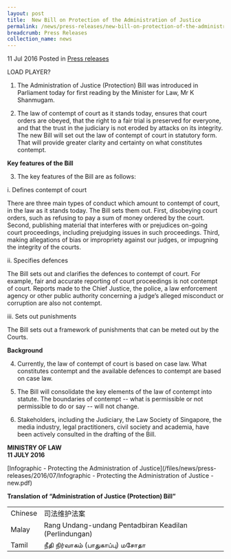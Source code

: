 ```yaml
---
layout: post
title:  New Bill on Protection of the Administration of Justice
permalink: /news/press-releases/new-bill-on-protection-of-the-administration-of-justice
breadcrumb: Press Releases
collection_name: news
---
```


11 Jul 2016 Posted in [Press releases](/news/press-releases)

LOAD PLAYER?

1.    The Administration of Justice (Protection) Bill was introduced in Parliament today for first reading by the Minister for Law, Mr K Shanmugam.


2.    The law of contempt of court as it stands today, ensures that court orders are obeyed, that the right to a fair trial is preserved for everyone, and that the trust in the judiciary is not eroded by attacks on its integrity. The new Bill will set out the law of contempt of court in statutory form.  That will provide greater clarity and certainty on what constitutes contempt.


**Key features of the Bill**


3.    The key features of the Bill are as follows:


i.    Defines contempt of court  


There are three main types of conduct which amount to contempt of court, in the law as it stands today.  The Bill sets them out. First, disobeying court orders, such as refusing to pay a sum of money ordered by the court. Second, publishing material that interferes with or prejudices on-going court proceedings, including prejudging issues in such proceedings. Third, making allegations of bias or impropriety against our judges, or impugning the integrity of the courts.


ii.    Specifies defences




The Bill sets out and clarifies the defences to contempt of court. For example, fair and accurate reporting of court proceedings is not contempt of court. Reports made to the Chief Justice, the police, a law enforcement agency or other public authority concerning a judge’s alleged misconduct or corruption are also not contempt. 

                                                                                                                     

iii.    Sets out punishments


The Bill sets out a framework of punishments that can be meted out by the Courts.    


**Background**


4.    Currently, the law of contempt of court is based on case law. What constitutes contempt and the available defences to contempt are based on case law.


5.    The Bill will consolidate the key elements of the law of contempt into statute.  The boundaries of contempt -- what is permissible or not permissible to do or say -- will not change.


6.    Stakeholders, including the Judiciary, the Law Society of Singapore, the media industry, legal practitioners, civil society and academia, have been actively consulted in the drafting of the Bill.



**MINISTRY OF LAW**  
**11 JULY 2016**

[Infographic - Protecting the Administration of Justice](/files/news/press-releases/2016/07/Infographic - Protecting the Administration of Justice - new.pdf)

**Translation of “Administration of Justice (Protection) Bill”**


<table class="table-h">
<tr>
<td>Chinese</td>
<td>司法维护法案</td>
</tr>
<tr>
<td>Malay</td>
<td>Rang Undang-undang Pentadbiran Keadilan (Perlindungan)</td>
</tr>
<tr>
<td>Tamil</td>
<td>நீதி நிர்வாகம் (பாதுகாப்பு) மசோதா</td>

</tr>
</table>
